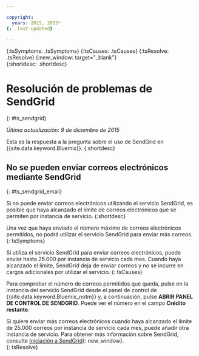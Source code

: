 ```yaml
---

copyright:
  years: 2015, 2015*
{: .last-updated}

---
```



{:tsSymptoms: .tsSymptoms} 
{:tsCauses: .tsCauses} 
{:tsResolve: .tsResolve} 
{:new_window: target="_blank"}  
{:shortdesc: .shortdesc}

# Resolución de problemas de SendGrid
{: #ts_sendgrid}

*Última actualización: 9 de diciembre de 2015*

Esta es la respuesta a la pregunta sobre el uso de SendGrid en {{site.data.keyword.Bluemix}}.
{:shortdesc}


## No se pueden enviar correos electrónicos mediante SendGrid
{: #ts_sendgrid_email}

Si no puede enviar correos electrónicos utilizando el servicio SendGrid, es posible que haya alcanzado el límite de correos electrónicos que se permiten por instancia de servicio.
{:shortdesc}


Una vez que haya enviado el número máximo de correos electrónicos permitidos, no podrá utilizar el servicio SendGrid para enviar más correos.
{: tsSymptoms}


Si utiliza el servicio SendGrid para enviar correos electrónicos, puede enviar hasta 25.000 por instancia de servicio cada mes. Cuando haya alcanzado el límite, SendGrid deja de enviar correos y no se incurre en cargos adicionales por utilizar el servicio.
{: tsCauses}

Para comprobar el número de correos permitidos que queda, pulse en la instancia del servicio SendGrid desde el panel de control de {{site.data.keyword.Bluemix_notm}} y, a continuación, pulse **ABRIR PANEL DE CONTROL DE SENDGRID**. Puede ver el número en el campo **Crédito restante**.


Si quiere enviar más correos electrónicos cuando haya alcanzado el límite de 25.000 correos por instancia de servicio cada mes, puede añadir otra instancia de servicio. Para obtener más información sobre SendGrid, consulte [Iniciación a SendGrid](https://sendgrid.com/docs/index.html){: new_window}.    
{: tsResolve}

